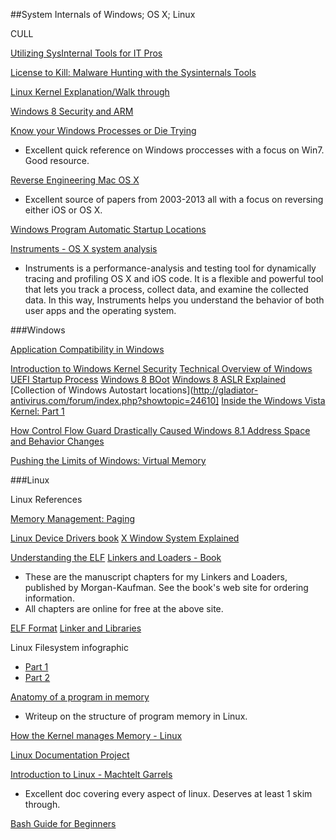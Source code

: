 ##System Internals of Windows; OS X; Linux






CULL


[Utilizing SysInternal Tools for IT Pros](http://www.microsoftvirtualacademy.com/training-courses/utilizing-sysinternals-tools-for-it-pros#fbid=1IKsqgyvnWp)


[License to Kill: Malware Hunting with the Sysinternals Tools](http://channel9.msdn.com/Events/TechEd/NorthAmerica/2013/ATC-B308)


[Linux Kernel Explanation/Walk through](http://www.faqs.org/docs/Linux-HOWTO/KernelAnalysis-HOWTO.html)

[Windows 8 Security and ARM](http://2012.ruxconbreakpoint.com/assets/Uploads/bpx/alex-breakpoint2012.pdf)

[Know your Windows Processes or Die Trying](https://sysforensics.org/2014/01/know-your-windows-processes.html)
* Excellent quick reference on Windows proccesses with a focus on Win7. Good resource.

[Reverse Engineering Mac OS X](http://reverse.put.as/papers/)
* Excellent source of papers from 2003-2013 all with a focus on reversing either iOS or OS X.


[Windows Program Automatic Startup Locations](http://www.bleepingcomputer.com/tutorials/windows-program-automatic-startup-locations/)


[Instruments - OS X system analysis](https://developer.apple.com/library/mac/documentation/DeveloperTools/Conceptual/InstrumentsUserGuide/Introduction/Introduction.html)
* Instruments is a performance-analysis and testing tool for dynamically tracing and profiling OS X and iOS code. It is a flexible and powerful tool that lets you track a process, collect data, and examine the collected data. In this way, Instruments helps you understand the behavior of both user apps and the operating system.



###Windows 



[Application Compatibility in Windows](https://technet.microsoft.com/en-us/windows/jj863248)

[Introduction to Windows Kernel Security](http://blog.cmpxchg8b.com/2013/05/introduction-to-windows-kernel-security.html)
[Technical Overview of Windows UEFI Startup Process](http://news.saferbytes.it/analisi/2013/10/windows-uefi-startup-a-technical-overview/)
[Windows 8 BOot](http://technet.microsoft.com/en-US/windows/dn168167.aspx)
[Windows 8 ASLR Explained](http://blog.ptsecurity.com/2012/12/windows-8-aslr-internals.html)
[Collection of Windows Autostart locations](http://gladiator-antivirus.com/forum/index.php?showtopic=24610]
[Inside the Windows Vista Kernel: Part 1](http://technet.microsoft.com/en-us/magazine/2007.02.vistakernel.aspx)


[How Control Flow Guard Drastically Caused Windows 8.1 Address Space and Behavior Changes](http://www.alex-ionescu.com/?p=246)



[Pushing the Limits of Windows: Virtual Memory](http://blogs.technet.com/b/markrussinovich/archive/2008/11/17/3155406.aspx)

###Linux



Linux References


[Memory Management: Paging](https://www.cs.rutgers.edu/~pxk/416/notes/09a-paging.html)


[Linux Device Drivers book](http://www.makelinux.net/ldd3/)
[X Window System Explained](https://magcius.github.io/xplain/article/index.html)

[Understanding the ELF](https://medium.com/@MrJamesFisher/understanding-the-elf-4bd60daac571)
[Linkers and Loaders - Book](http://www.iecc.com/linker/)
* These are the manuscript chapters for my Linkers and Loaders, published by Morgan-Kaufman. See the book's web site for ordering information. 
* All chapters are online for free at the above site.


[ELF Format](http://www.skyfree.org/linux/references/ELF_Format.pdf)
[Linker and Libraries](http://docs.oracle.com/cd/E19457-01/801-6737/801-6737.pdf)

Linux Filesystem infographic
* [Part 1](http://i.imgur.com/EU6ga.jpg)
* [Part 2](http://i.imgur.com/S5Ds2.jpg)




[Anatomy of a program in memory](http://duartes.org/gustavo/blog/post/anatomy-of-a-program-in-memory/) 
* Writeup on the structure of program memory in Linux.

[How the Kernel manages Memory - Linux](http://duartes.org/gustavo/blog/post/how-the-kernel-manages-your-memory/)





[Linux Documentation Project](http://www.tldp.org/)

[Introduction to Linux - Machtelt Garrels](http://www.tldp.org/LDP/intro-linux/html/intro-linux.html)
* Excellent doc covering every aspect of linux. Deserves at least 1 skim through.

[Bash Guide for Beginners](http://www.tldp.org/LDP/Bash-Beginners-Guide/html/Bash-Beginners-Guide.html)






